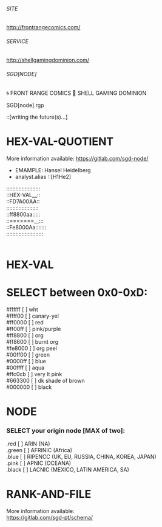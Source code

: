 ###### SITE

<http://frontrangecomics.com/>

###### SERVICE

<http://shellgamingdominion.com/>

###### SGD[NODE]

🌀 FRONT RANGE COMICS
🐚 SHELL GAMING DOMINION

SGD[node].rgp

::[writing the future(s)...]

# HEX-VAL-QUOTIENT
More information available:
<https://gitlab.com/sgd-node/>

- EMAMPLE: Hansel Heidelberg
- analyst.alias ::[H1He2]

::::::::::::::::::::::<br>
::HEX-VAL__::<br>
::FD7A00AA::<br>
:::::::::::::::::::::<br>
::ff8800aa:::::<br>
::=======__:::<br>
::Fe8000Aa:::::::<br>
::::::::::::::::::::::::<br>
<br>
# HEX-VAL<br>
# SELECT between 0x0-0xD:<br>
#ffffff [  ] wht<br>
#ffff00 [  ] canary-yel<br>
#ff0000 [  ] red<br>
#ff00ff [  ] pink/purple<br>
#ff8800 [  ] org<br>
#ff8600 [  ] burnt org<br>
#fe8000 [  ] org peel<br>
#00ff00 [  ] green<br>
#0000ff [  ] blue<br>
#00ffff [  ] aqua<br>
#ffc0cb [  ] very lt pink<br>
#663300 [  ] dk shade of brown<br>
#000000 [  ] black<br>

# NODE<br>
### SELECT your origin node [MAX of two]:<br>
.red   [  ] ARIN (NA)<br>
.green [  ] AFRINIC (Africa)<br>
.blue  [  ] RIPENCC (UK, EU, RUSSIA, CHINA, KOREA, JAPAN)<br>
.pink  [  ] APNIC (OCEANA)<br>
.black [  ] LACNIC (MEXICO, LATIN AMERICA, SA)<br>

# RANK-AND-FILE<br>
More information available:<br>
<https://gitlab.com/sgd-pt/schema/><br>
